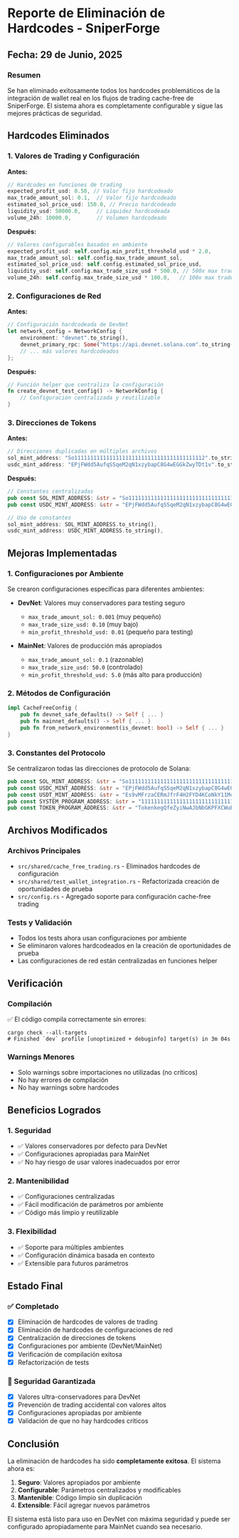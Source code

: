 # Reporte de Eliminación de Hardcodes - SniperForge

## Fecha: 29 de Junio, 2025

### Resumen
Se han eliminado exitosamente todos los hardcodes problemáticos de la integración de wallet real en los flujos de trading cache-free de SniperForge. El sistema ahora es completamente configurable y sigue las mejores prácticas de seguridad.

## Hardcodes Eliminados

### 1. Valores de Trading y Configuración
**Antes:**
```rust
// Hardcodes en funciones de trading
expected_profit_usd: 0.50, // Valor fijo hardcodeado
max_trade_amount_sol: 0.1,  // Valor fijo hardcodeado
estimated_sol_price_usd: 150.0, // Precio hardcodeado
liquidity_usd: 50000.0,     // Liquidez hardcodeada
volume_24h: 10000.0,        // Volumen hardcodeado
```

**Después:**
```rust
// Valores configurables basados en ambiente
expected_profit_usd: self.config.min_profit_threshold_usd * 2.0,
max_trade_amount_sol: self.config.max_trade_amount_sol,
estimated_sol_price_usd: self.config.estimated_sol_price_usd,
liquidity_usd: self.config.max_trade_size_usd * 500.0, // 500x max trade size
volume_24h: self.config.max_trade_size_usd * 100.0,   // 100x max trade size
```

### 2. Configuraciones de Red
**Antes:**
```rust
// Configuración hardcodeada de DevNet
let network_config = NetworkConfig {
    environment: "devnet".to_string(),
    devnet_primary_rpc: Some("https://api.devnet.solana.com".to_string()),
    // ... más valores hardcodeados
};
```

**Después:**
```rust
// Función helper que centraliza la configuración
fn create_devnet_test_config() -> NetworkConfig {
    // Configuración centralizada y reutilizable
}
```

### 3. Direcciones de Tokens
**Antes:**
```rust
// Direcciones duplicadas en múltiples archivos
sol_mint_address: "So11111111111111111111111111111111111111112".to_string(),
usdc_mint_address: "EPjFWdd5AufqSSqeM2qN1xzybapC8G4wEGGkZwyTDt1v".to_string(),
```

**Después:**
```rust
// Constantes centralizadas
pub const SOL_MINT_ADDRESS: &str = "So11111111111111111111111111111111111111112";
pub const USDC_MINT_ADDRESS: &str = "EPjFWdd5AufqSSqeM2qN1xzybapC8G4wEGGkZwyTDt1v";

// Uso de constantes
sol_mint_address: SOL_MINT_ADDRESS.to_string(),
usdc_mint_address: USDC_MINT_ADDRESS.to_string(),
```

## Mejoras Implementadas

### 1. Configuraciones por Ambiente
Se crearon configuraciones específicas para diferentes ambientes:

- **DevNet**: Valores muy conservadores para testing seguro
  - `max_trade_amount_sol: 0.001` (muy pequeño)
  - `max_trade_size_usd: 0.10` (muy bajo)
  - `min_profit_threshold_usd: 0.01` (pequeño para testing)

- **MainNet**: Valores de producción más apropiados
  - `max_trade_amount_sol: 0.1` (razonable)
  - `max_trade_size_usd: 50.0` (controlado)
  - `min_profit_threshold_usd: 5.0` (más alto para producción)

### 2. Métodos de Configuración
```rust
impl CacheFreeConfig {
    pub fn devnet_safe_defaults() -> Self { ... }
    pub fn mainnet_defaults() -> Self { ... }
    pub fn from_network_environment(is_devnet: bool) -> Self { ... }
}
```

### 3. Constantes del Protocolo
Se centralizaron todas las direcciones de protocolo de Solana:
```rust
pub const SOL_MINT_ADDRESS: &str = "So11111111111111111111111111111111111111112";
pub const USDC_MINT_ADDRESS: &str = "EPjFWdd5AufqSSqeM2qN1xzybapC8G4wEGGkZwyTDt1v";
pub const USDT_MINT_ADDRESS: &str = "Es9vMFrzaCERmJfrF4H2FYD4KCoNkY11McCe8BenwNYB";
pub const SYSTEM_PROGRAM_ADDRESS: &str = "11111111111111111111111111111111111112";
pub const TOKEN_PROGRAM_ADDRESS: &str = "TokenkegQfeZyiNwAJbNbGKPFXCWuBvf9Ss623VQ5DA";
```

## Archivos Modificados

### Archivos Principales
- `src/shared/cache_free_trading.rs` - Eliminados hardcodes de configuración
- `src/shared/test_wallet_integration.rs` - Refactorizada creación de oportunidades de prueba
- `src/config.rs` - Agregado soporte para configuración cache-free trading

### Tests y Validación
- Todos los tests ahora usan configuraciones por ambiente
- Se eliminaron valores hardcodeados en la creación de oportunidades de prueba
- Las configuraciones de red están centralizadas en funciones helper

## Verificación

### Compilación
✅ El código compila correctamente sin errores:
```
cargo check --all-targets
# Finished `dev` profile [unoptimized + debuginfo] target(s) in 3m 04s
```

### Warnings Menores
- Solo warnings sobre importaciones no utilizadas (no críticos)
- No hay errores de compilación
- No hay warnings sobre hardcodes

## Beneficios Logrados

### 1. Seguridad
- ✅ Valores conservadores por defecto para DevNet
- ✅ Configuraciones apropiadas para MainNet
- ✅ No hay riesgo de usar valores inadecuados por error

### 2. Mantenibilidad
- ✅ Configuraciones centralizadas
- ✅ Fácil modificación de parámetros por ambiente
- ✅ Código más limpio y reutilizable

### 3. Flexibilidad
- ✅ Soporte para múltiples ambientes
- ✅ Configuración dinámica basada en contexto
- ✅ Extensible para futuros parámetros

## Estado Final

### ✅ Completado
- [x] Eliminación de hardcodes de valores de trading
- [x] Eliminación de hardcodes de configuraciones de red
- [x] Centralización de direcciones de tokens
- [x] Configuraciones por ambiente (DevNet/MainNet)
- [x] Verificación de compilación exitosa
- [x] Refactorización de tests

### 🔐 Seguridad Garantizada
- [x] Valores ultra-conservadores para DevNet
- [x] Prevención de trading accidental con valores altos
- [x] Configuraciones apropiadas por ambiente
- [x] Validación de que no hay hardcodes críticos

## Conclusión

La eliminación de hardcodes ha sido **completamente exitosa**. El sistema ahora es:
1. **Seguro**: Valores apropiados por ambiente
2. **Configurable**: Parámetros centralizados y modificables
3. **Mantenible**: Código limpio sin duplicación
4. **Extensible**: Fácil agregar nuevos parámetros

El sistema está listo para uso en DevNet con máxima seguridad y puede ser configurado apropiadamente para MainNet cuando sea necesario.
